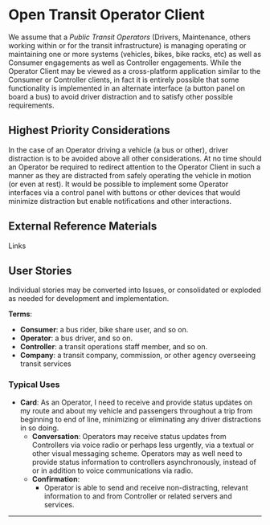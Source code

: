 <!--
 Copyright (C) 2022 Code for Vegas Foundation
 
 This file is part of ov-open-transit.
 
 ov-open-transit is free software: you can redistribute it and/or modify
 it under the terms of the GNU General Public License as published by
 the Free Software Foundation, either version 3 of the License, or
 (at your option) any later version.
 
 ov-open-transit is distributed in the hope that it will be useful,
 but WITHOUT ANY WARRANTY; without even the implied warranty of
 MERCHANTABILITY or FITNESS FOR A PARTICULAR PURPOSE.  See the
 GNU General Public License for more details.
 
 You should have received a copy of the GNU General Public License
 along with ov-open-transit.  If not, see <http://www.gnu.org/licenses/>.
-->

# Open Transit Operator Client

We assume that a *Public Transit Operators* (Drivers, Maintenance, others working within or for the transit infrastructure) is managing operating or maintaining one or more systems (vehicles, bikes, bike racks, etc) as well as Consumer engagements as well as Controller engagements. While the Operator Client may be viewed as a cross-platform application similar to the Consumer or Controller clients, in fact it is entirely possible that some functionality is implemented in an alternate interface (a button panel on board a bus) to avoid driver distraction and to satisfy other possible requirements.

## Highest Priority Considerations

In the case of an Operator driving a vehicle (a bus or other), driver distraction is to be avoided above all other considerations. At no time should an Operator be required to redirect attention to the Operator Client in such a manner as they are distracted from safely operating the vehicle in motion (or even at rest). It would be possible to implement some Operator interfaces via a control panel with buttons or other devices that would minimize distraction but enable notifications and other interactions.

## External Reference Materials

Links

## User Stories

Individual stories may be converted into Issues, or consolidated or exploded as needed for development and implementation.

**Terms**:

- **Consumer**: a bus rider, bike share user, and so on.
- **Operator**: a bus driver, and so on.
- **Controller**: a transit operations staff member, and so on.
- **Company**: a transit company, commission, or other agency overseeing transit services

### Typical Uses

- **Card**: As an Operator, I need to receive and provide status updates on my route and about my vehicle and passengers throughout a trip from beginning to end of line, minimizing or eliminating any driver distractions in so doing.
  - **Conversation**: Operators may receive status updates from Controllers via voice radio or perhaps less urgently, via a textual or other visual messaging scheme. Operators may as well need to provide status information to controllers asynchronously, instead of or in addition to voice communications via radio.
  - **Confirmation**:
    - Operator is able to send and receive non-distracting, relevant information to and from Controller or related servers and services.

---
